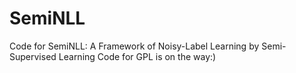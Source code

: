 # SemiNLL
Code for SemiNLL: A Framework of Noisy-Label Learning by Semi-Supervised Learning
Code for GPL is on the way:)
